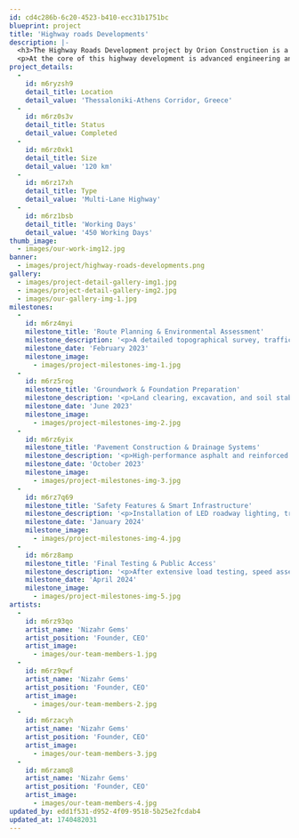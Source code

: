 ```yaml
---
id: cd4c286b-6c20-4523-b410-ecc31b1751bc
blueprint: project
title: 'Highway roads Developments'
description: |-
  <h3>The Highway Roads Development project by Orion Construction is a transformative infrastructure initiative designed to enhance regional connectivity, improve transportation efficiency, and ensure long-term durability. Highways serve as the backbone of economic growth, enabling the smooth movement of goods, services, and people. This project reflects our commitment to delivering high-quality road networks that reduce traffic congestion, promote safety, and support sustainable development.</h3>
  <p>At the core of this highway development is advanced engineering and precision planning. Our team of experts has carefully designed each segment using cutting-edge surveying techniques, 3D modeling, and geotechnical analysis to ensure the road is built on a stable foundation. The use of high-performance asphalt, reinforced concrete, and weather-resistant coatings extends the lifespan of the highway, minimizing the need for frequent repairs and reducing long-term maintenance costs. One of the primary objectives of this project is to alleviate traffic congestion and improve travel efficiency. By incorporating wider lanes, dedicated express corridors, and smart traffic management systems, this highway allows for seamless vehicular movement, reducing delays and enhancing road capacity. Additionally, well-planned entry and exit ramps, strategically located rest stops, and efficient toll booth operations ensure that traffic flows smoothly without unnecessary bottlenecks.</p>
project_details:
  -
    id: m6ryzsh9
    detail_title: Location
    detail_value: 'Thessaloniki-Athens Corridor, Greece'
  -
    id: m6rz0s3v
    detail_title: Status
    detail_value: Completed
  -
    id: m6rz0xk1
    detail_title: Size
    detail_value: '120 km'
  -
    id: m6rz17xh
    detail_title: Type
    detail_value: 'Multi-Lane Highway'
  -
    id: m6rz1bsb
    detail_title: 'Working Days'
    detail_value: '450 Working Days'
thumb_image:
  - images/our-work-img12.jpg
banner:
  - images/project/highway-roads-developments.png
gallery:
  - images/project-detail-gallery-img1.jpg
  - images/project-detail-gallery-img2.jpg
  - images/our-gallery-img-1.jpg
milestones:
  -
    id: m6rz4myi
    milestone_title: 'Route Planning & Environmental Assessment'
    milestone_description: '<p>A detailed topographical survey, traffic impact study, and environmental analysis were conducted to determine the best alignment for the highway. Sustainable construction practices were planned to minimize ecological disruption.</p>'
    milestone_date: 'February 2023'
    milestone_image:
      - images/project-milestones-img-1.jpg
  -
    id: m6rz5rog
    milestone_title: 'Groundwork & Foundation Preparation'
    milestone_description: '<p>Land clearing, excavation, and soil stabilization techniques were implemented to ensure a strong foundation. Cutting-edge geosynthetic reinforcement methods were used to enhance structural integrity.</p>'
    milestone_date: 'June 2023'
    milestone_image:
      - images/project-milestones-img-2.jpg
  -
    id: m6rz6yix
    milestone_title: 'Pavement Construction & Drainage Systems'
    milestone_description: '<p>High-performance asphalt and reinforced concrete layers were applied to withstand heavy traffic loads. Advanced stormwater drainage systems were installed to prevent water accumulation and erosion.</p>'
    milestone_date: 'October 2023'
    milestone_image:
      - images/project-milestones-img-3.jpg
  -
    id: m6rz7q69
    milestone_title: 'Safety Features & Smart Infrastructure'
    milestone_description: '<p>Installation of LED roadway lighting, traffic management systems, signage, and safety barriers ensured compliance with international highway safety standards. Smart traffic monitoring sensors were integrated to improve real-time traffic flow.</p>'
    milestone_date: 'January 2024'
    milestone_image:
      - images/project-milestones-img-4.jpg
  -
    id: m6rz8amp
    milestone_title: 'Final Testing & Public Access'
    milestone_description: '<p>After extensive load testing, speed assessments, and quality inspections, the highway was officially opened for public use. The project has significantly reduced travel times, improved logistics, and enhanced regional economic growth.</p>'
    milestone_date: 'April 2024'
    milestone_image:
      - images/project-milestones-img-5.jpg
artists:
  -
    id: m6rz93qo
    artist_name: 'Nizahr Gems'
    artist_position: 'Founder, CEO'
    artist_image:
      - images/our-team-members-1.jpg
  -
    id: m6rz9qwf
    artist_name: 'Nizahr Gems'
    artist_position: 'Founder, CEO'
    artist_image:
      - images/our-team-members-2.jpg
  -
    id: m6rzacyh
    artist_name: 'Nizahr Gems'
    artist_position: 'Founder, CEO'
    artist_image:
      - images/our-team-members-3.jpg
  -
    id: m6rzamq8
    artist_name: 'Nizahr Gems'
    artist_position: 'Founder, CEO'
    artist_image:
      - images/our-team-members-4.jpg
updated_by: edd1f531-d952-4f09-9518-5b25e2fcdab4
updated_at: 1740482031
---
```

